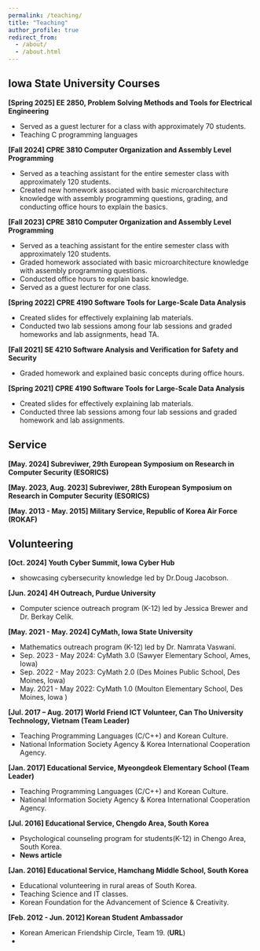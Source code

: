 ```yaml
---
permalink: /teaching/
title: "Teaching"
author_profile: true
redirect_from:
  - /about/
  - /about.html
---
```


Iowa State University Courses 
------
**[Spring 2025] EE 2850, Problem Solving Methods and Tools for Electrical Engineering**
* Served as a guest lecturer for a class with approximately 70 students.
* Teaching C programming languages

**[Fall 2024] CPRE 3810 Computer Organization and Assembly Level Programming**
* Served as a teaching assistant for the entire semester class with approximately 120 students.
* Created new homework associated with basic microarchitecture knowledge with
assembly programming questions, grading, and conducting office hours to explain the basics.

**[Fall 2023] CPRE 3810 Computer Organization and Assembly Level Programming**
* Served as a teaching assistant for the entire semester class with approximately 120 students.
* Graded homework associated with basic microarchitecture knowledge with assembly programming questions.
* Conducted office hours to explain basic knowledge.
* Served as a guest lecturer for one class.

**[Spring 2022] CPRE 4190 Software Tools for Large-Scale Data Analysis**
* Created slides for effectively explaining lab materials.
* Conducted two lab sessions among four lab sessions and graded homeworks and lab
assignments, head TA.

**[Fall 2021] SE 4210 Software Analysis and Verification for Safety and Security**
* Graded homework and explained basic concepts during office hours.

**[Spring 2021] CPRE 4190 Software Tools for Large-Scale Data Analysis**
* Created slides for effectively explaining lab materials.
* Conducted three lab sessions among four lab sessions and graded homework and lab assignments.

Service
------
**[May. 2024] Subreviwer, 29th European Symposium on Research in Computer Security (ESORICS)**

**[May. 2023, Aug. 2023] Subreviwer, 28th European Symposium on Research in Computer Security (ESORICS)**

**[May. 2013 - May. 2015] Military Service, Republic of Korea Air Force (ROKAF)**

Volunteering
------
**[Oct. 2024] Youth Cyber Summit, Iowa Cyber Hub**
* showcasing cybersecurity knowledge led by Dr.Doug Jacobson.

**[Jun. 2024] 4H Outreach, Purdue University**
* Computer science outreach program (K-12) led by Jessica Brewer and Dr. Berkay Celik.

**[May. 2021 - May. 2024] <a href="https://cymath.iastate.edu/about-us-3/" style="text-decoration: none;"><b>CyMath</b></a>, Iowa State University**
* Mathematics outreach program (K-12) led by Dr. Namrata Vaswani.
* Sep. 2023 - May 2024: CyMath 3.0 (Sawyer Elementary School, Ames, Iowa)
* Sep. 2022 - May 2023: CyMath 2.0 (Des Moines Public School, Des Moines, Iowa)
* May. 2021 - May 2022: CyMath 1.0 (Moulton Elementary School, Des Moines, Iowa )

**[Jul. 2017 – Aug. 2017] World Friend ICT Volunteer, Can Tho University Technology, Vietnam (Team Leader)**
* Teaching Programming Languages (C/C++) and Korean Culture.
* National Information Society Agency & Korea International Cooperation Agency.

**[Jan. 2017] Educational Service, Myeongdeok Elementary School (Team Leader)**
* Teaching Programming Languages (C/C++) and Korean Culture.
* National Information Society Agency & Korea International Cooperation Agency.

**[Jul. 2016] Educational Service, Chengdo Area, South Korea**
* Psychological counseling program for students(K-12) in Chengo Area, South Korea.
* <a href="http://www.ksmnews.co.kr/default/index_view_page.php?idx=146832&part_idx=299#09HT" style="text-decoration: none;"><b>News article </b></a>

**[Jan. 2016] Educational Service, Hamchang Middle School, South Korea**
* Educational volunteering in rural areas of South Korea.
* Teaching Science and IT classes.
* Korean Foundation for the Advancement of Science & Creativity.

**[Feb. 2012 - Jun. 2012] Korean Student Ambassador**
* Korean American Friendship Circle, Team 19. (<a href="https://www.facebook.com/Korean-American-Friendship-Circle-130490893669558/" style="text-decoration: none;"><b>URL</b></a>)
* 
<!-- * Ph.D in Version Control Theory, GitHub University, 2018 (expected)
* M.S. in Jekyll, GitHub University, 2014
* B.S. in GitHub, GitHub University, 2012 
Machine Learning Security
------
* Spring 2024: Academic Pages Collaborator
  * GitHub University
  * Duties includes: Updates and improvements to template
  * Supervisor: The Users

* Fall 2015: Research Assistant
  * GitHub University
  * Duties included: Merging pull requests
  * Supervisor: Professor Hub

* Summer 2015: Research Assistant
  * GitHub University
  * Duties included: Tagging issues
  * Supervisor: Professor Git
  
Skills
======
* Skill 1
* Skill 2
  * Sub-skill 2.1
  * Sub-skill 2.2
  * Sub-skill 2.3
* Skill 3

Publications
======
  <ul>{% for post in site.publications reversed %}
    {% include archive-single-cv.html %}
  {% endfor %}</ul>
  
Talks
======
  <ul>{% for post in site.talks reversed %}
    {% include archive-single-talk-cv.html  %}
  {% endfor %}</ul>
  
Teaching
======
  <ul>{% for post in site.teaching reversed %}
    {% include archive-single-cv.html %}
  {% endfor %}</ul>
  
Service and leadership
======
* Currently signed in to 43 different slack teams
-->
